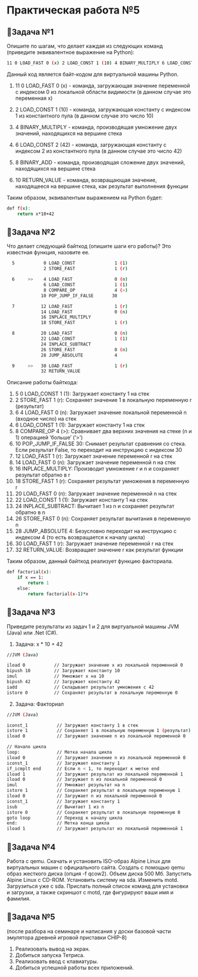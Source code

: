 # Практическая работа №5
## 🌸Задача №1
Опишите по шагам, что делает каждая из следующих команд (приведите эквивалентное выражение на Python):
```bash
11 0 LOAD_FAST 0 (x) 2 LOAD_CONST 1 (10) 4 BINARY_MULTIPLY 6 LOAD_CONST 2 (42) 8 BINARY_ADD 10 RETURN_VALUE
```
Данный код является байт-кодом для виртуальной машины Python.

1) 11 0 LOAD_FAST 0 (x) - команда, загружающая значение переменной с индексом 0 из локальной области видимости (в данном случае это переменная x)  
  
2) 2 LOAD_CONST 1 (10) - команда, загружающая константу с индексом 1 из константного пула (в данном случае это число 10)  
  
3) 4 BINARY_MULTIPLY - команда, производящая умножение двух значений, находящихся на вершине стека  
  
4) 6 LOAD_CONST 2 (42) - команда, загружающая константу с индексом 2 из константного пула (в данном случае это число 42)  
  
5) 8 BINARY_ADD - команда, производящая сложение двух значений, находящихся на вершине стека  
  
6) 10 RETURN_VALUE - команда, возвращающая значение, находящееся на вершине стека, как результат выполнения функции  
  
Таким образом, эквивалентым выражением на Python будет:
```bash
def f(x):
    return x*10+42
```
## 🌸Задача №2
Что делает следующий байткод (опишите шаги его работы)? Это известная функция, назовите ее.
```bash
  5           0 LOAD_CONST               1 (1)
              2 STORE_FAST               1 (r)

  6     >>    4 LOAD_FAST                0 (n)
              6 LOAD_CONST               1 (1)
              8 COMPARE_OP               4 (>)
             10 POP_JUMP_IF_FALSE       30

  7          12 LOAD_FAST                1 (r)
             14 LOAD_FAST                0 (n)
             16 INPLACE_MULTIPLY
             18 STORE_FAST               1 (r)

  8          20 LOAD_FAST                0 (n)
             22 LOAD_CONST               1 (1)
             24 INPLACE_SUBTRACT
             26 STORE_FAST               0 (n)
             28 JUMP_ABSOLUTE            4

  9     >>   30 LOAD_FAST                1 (r)
             32 RETURN_VALUE
```
Описание работы байткода:  
1) 5 0 LOAD_CONST 1 (1): Загружает константу 1 на стек
2) 2 STORE_FAST 1 (r): Сохраняет значение 1 в локальную переменную r (результат)
3) 6 4 LOAD_FAST 0 (n): Загружает значение локальной переменной n (входное число) на стек
4) 6 LOAD_CONST 1 (1): Загружает константу 1 на стек
5) 8 COMPARE_OP 4 (>): Сравнивает два верхних значения на стеке (n и 1) операцией ‘больше’ (‘>’)
6) 10 POP_JUMP_IF_FALSE 30: Снимает результат сравнения со стека. Если результат False, то переходит на инструкцию с индексом 30
7) 12 LOAD_FAST 1 (r): Загружает значение переменной r на стек
8) 14 LOAD_FAST 0 (n): Загружает значение переменной n на стек
9) 16 INPLACE_MULTIPLY: Производит умножение r и n и сохраняет результат обратно в r
10) 18 STORE_FAST 1 (r): Сохраняет результат умножения в переменную r
11) 20 LOAD_FAST 0 (n): Загружает значение переменной n на стек
12) 22 LOAD_CONST 1 (1): Загружает константу 1 на стек
13) 24 INPLACE_SUBTRACT: Вычитает 1 из n и сохраняет результат обратно в n
14) 26 STORE_FAST 0 (n): Сохраняет результат вычитания в переменную n
15) 28 JUMP_ABSOLUTE 4: Безусловно переходит на инструкцию с индексом 4 (то есть возвращается к началу цикла)
16) 30 LOAD_FAST 1 (r): Загружает значение переменной r на стек
17) 32 RETURN_VALUE: Возвращает значение r как результат функции
   
Таким образом, данный байткод реализует функцию факториала.
```bash
def factorial(x):
    if x == 1:
        return 1
    else:
        return factorial(x-1)*x
```
## 🌸Задача №3
Приведите результаты из задач 1 и 2 для виртуальной машины JVM (Java) или .Net (C#).  
1) Задача: x * 10 + 42
```bash
//JVM (Java)

iload 0           // Загружает значение x из локальной переменной 0
bipush 10         // Загружает константу 10
imul              // Умножает x на 10
bipush 42         // Загружает константу 42
iadd              // Складывает результат умножения с 42
istore 0          // Сохраняет результат в локальную переменную 0
```
2) Задача: Факториал
```bash
//JVM (Java)

iconst_1           // Загружает константу 1 в стек
istore 1           // Сохраняет 1 в локальную переменную 1 (результат)
iload 0            // Загружает значение n из локальной переменной 0

// Начало цикла
loop:              // Метка начала цикла
iload 0            // Загружает значение n из локальной переменной 0
iconst_1           // Загружает константу 1
if_icmplt end      // Если n < 1, то переходит к метке end
iload 1            // Загружает результат из локальной переменной 1
iload 0            // Загружает n из локальной переменной 0
imul               // Умножает результат на n
istore 1           // Сохраняет результат в локальную переменную 1
iload 0            // Загружает n из локальной переменной 0
iconst_1           // Загружает константу 1
isub               // Вычитает 1 из n
istore 0           // Сохраняет результат в локальную переменную 0
goto loop          // Переход к началу цикла
end:               // Метка конца цикла
iload 1            // Загружает результат из локальной переменной 1
```
## 🌸Задача №4
Работа с qemu. Скачать и установить ISO-образ Alpine Linux для виртуальных машин с официального сайта. Создать с помощью qemu образ жесткого диска (опция -f qcow2). Объем диска 500 Мб. Запустить Alpine Linux с CD-ROM. Установить систему на sda. Изменить motd. Загрузиться уже с sda. Прислать полный список команд для установки и загрузки, а также скриншот с motd, где фигурируют ваши имя и фамилия.
## 🌸Задача №5
(после разбора на семинаре и написания у доски базовой части эмулятора древней игровой приставки CHIP-8)  
1) Реализовать вывод на экран.
2) Добиться запуска Тетриса.
3) Реализовать ввод с клавиатуры.
4) Добиться успешной работы всех приложений.
